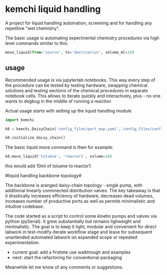 # kemchi liquid handling #
A project for liquid handling automation, screening and for handling any repetitive "wet chemistry". 

The basic usage is automating experimental chemistry procedures via high level commands similar to this:

```python
move_liquid(from='source', to='destination', volume_ml=10)
```


## usage ##

Recommended usage is via jupyterlab notebooks. This way every step of the procedure can be tested by testing hardware, swapping chemical solutions and testing sections of the chemical procedures in separate notebook cells. This allows to iterate quickly and interactively, plus - no one wants to degbug in the middle of running a reaction

Actual usage starts with setting up the liquid handling module
```python
import kemchi

k0 = kemchi.DaisyChain('config_files/port_map.yaml','config_files/config.yaml') ##

k0.initialize_daisy_chain()
```

The basic liquid move command is then for example:
```python
k0.move_liquid('toluene', 'reactor1', volume=10)
```
this would add 10ml of toluene to reactor1.


#liquid handling backbone topology#

The backbone is aranged daisy-chain topology - single pump, with additional linearly conmnected distribution valves. The key takeaway is that it drastically increases efficiency of hardware, decreases dead volumes, increases number of productive ports as well as permits minimalistic and intuitive codebase.

The code started as a script to control some kloehn pumps and valves via python (pySerial). It grew substantially but remains lighweight and minimalistic. The goal is to keep it light, modular and convenient for direct labwork in test-modify-iterate workflow stage and leave for subsequent unantended automated labwork on expanded scope or repeated experimentation.

- current goal: add a firstime use walktrough and examples
- next: start the refactoring for conventional packaging

Meanwhile let me know of any comments or suggestions.
